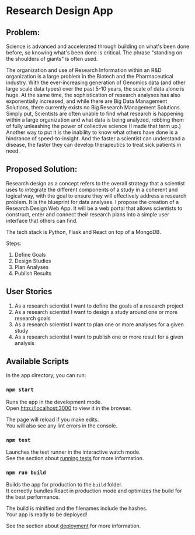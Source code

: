 # Research Design App

## Problem:
Science is advanced and accelerated through building on what's been done before, so knowing what's been done is critical. The phrase "standing on the shoulders of giants" is often used.

The organization and use of Research Information within an R&D organization is a large problem in the Biotech and the Pharmaceutical industry. With the ever-increasing generation of Genomics data (and other large scale data types) over the past 5-10 years, the scale of data alone is huge. At the same time, the sophistication of research analyses has also exponentially increased, and while there are Big Data Management Solutions, there currently exists no Big Research Management Solutions. Simply put, Scientists are often unable to find what research is happening within a large organization and what data is being analyzed, robbing them of fully unleashing the power of collective science (I made that term up.) Another way to put it is the inability to know what others have done is a hindrance of speed-to-insight. And the faster a scientist can understand a disease, the faster they can develop therapeutics to treat sick patients in need.

## Proposed Solution:
Research design as a concept refers to the overall strategy that a scientist uses to integrate the different components of a study in a coherent and logical way, with the goal to ensure they will effectively address a research problem. It is the blueprint for data analyses. I propose the creation of a Research Design Web App. It will be a web portal that allows scientists to construct, enter and connect their research plans into a simple user interface that others can find.

The tech stack is Python, Flask and React on top of a MongoDB.

Steps:
1. Define Goals
2. Design Studies
3. Plan Analyses
4. Publish Results

## User Stories
1. As a research scientist I want to define the goals of a research project
2. As a research scientist I want to design a study around one or more research goals
3. As a research scientist I want to plan one or more analyses for a given study
4. As a research scientist I want to publish one or more result for a given analysis

## Available Scripts
In the app directory, you can run:

### `npm start`

Runs the app in the development mode.\
Open [http://localhost:3000](http://localhost:3000) to view it in the browser.

The page will reload if you make edits.\
You will also see any lint errors in the console.

### `npm test`

Launches the test runner in the interactive watch mode.\
See the section about [running tests](https://facebook.github.io/create-react-app/docs/running-tests) for more information.

### `npm run build`

Builds the app for production to the `build` folder.\
It correctly bundles React in production mode and optimizes the build for the best performance.

The build is minified and the filenames include the hashes.\
Your app is ready to be deployed!

See the section about [deployment](https://facebook.github.io/create-react-app/docs/deployment) for more information.
